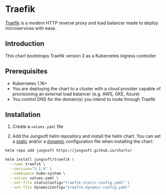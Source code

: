 # Traefik

[Traefik](https://traefik.io/) is a modern HTTP reverse proxy and load balancer made to deploy
microservices with ease.

## Introduction

This chart bootstraps Traefik version 2 as a Kubernetes ingress controller

## Prerequisites

- Kubernetes 1.16+
- You are deploying the chart to a cluster with a cloud provider capable of provisioning an
external load balancer (e.g. AWS, GKE, Azure)
- You control DNS for the domain(s) you intend to route through Traefik

## Installation

1. Create a `values.yaml` file

2. Add the Jungsoft helm repository and install the helm chart. You can set a [static](https://docs.traefik.io/reference/static-configuration/file/) and/or a [dynamic](https://docs.traefik.io/reference/dynamic-configuration/file/) configuration file when installing the chart:

```bash
helm repo add jungsoft https://jungsoft.github.io/charts/

helm install jungsoft/traefik \
  --name traefik \
  --version="3.1.0" \
  --namespace kube-system \
  --values values.yaml \
  --set-file staticConfig="traefik-static-config.yaml" \
  --set-file dynamicConfig="traefik-dynamic-config.yaml"
```
